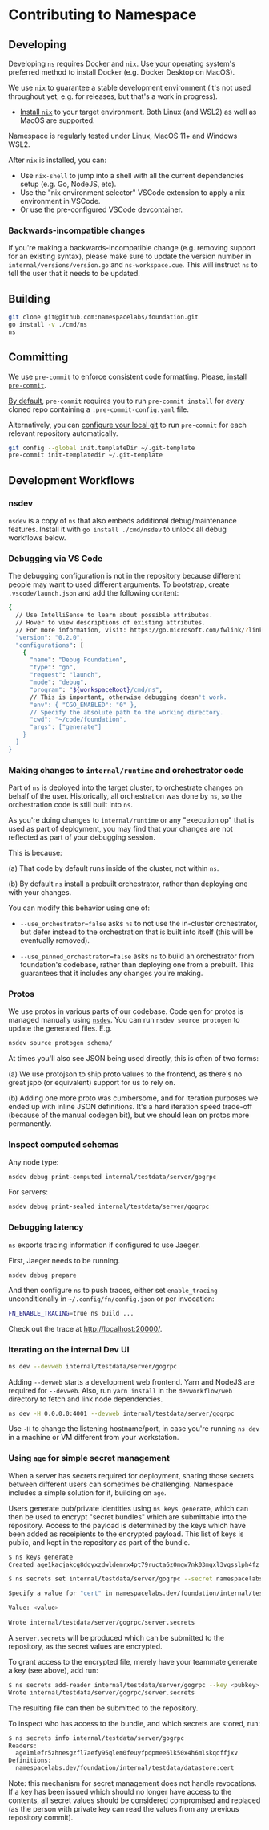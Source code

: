 # Contributing to Namespace

## Developing

Developing `ns` requires Docker and `nix`. Use your operating system's preferred method to install
Docker (e.g. Docker Desktop on MacOS).

We use `nix` to guarantee a stable development environment (it's not used throughout yet, e.g. for
releases, but that's a work in progress).

- [Install `nix`](https://nixos.org/download.html) to your target environment. Both Linux (and WSL2)
  as well as MacOS are supported.

Namespace is regularly tested under Linux, MacOS 11+ and Windows WSL2.

After `nix` is installed, you can:

- Use `nix-shell` to jump into a shell with all the current dependencies setup (e.g. Go, NodeJS,
  etc).
- Use the "nix environment selector" VSCode extension to apply a nix environment in VSCode.
- Or use the pre-configured VSCode devcontainer.

### Backwards-incompatible changes

If you're making a backwards-incompatible change (e.g. removing support for an existing syntax),
please make sure to update the version number in `internal/versions/version.go` and
`ns-workspace.cue`. This will instruct `ns` to tell the user that it needs to be updated.

## Building

```bash
git clone git@github.com:namespacelabs/foundation.git
go install -v ./cmd/ns
ns
```

## Committing

We use `pre-commit` to enforce consistent code formatting. Please,
[install `pre-commit`](https://pre-commit.com/#install).

[By default](https://pre-commit.com/#usage), `pre-commit` requires you to run `pre-commit install`
for _every_ cloned repo containing a `.pre-commit-config.yaml` file.

Alternatively, you can
[configure your local git](https://pre-commit.com/#automatically-enabling-pre-commit-on-repositories)
to run `pre-commit` for each relevant repository automatically.

```bash
git config --global init.templateDir ~/.git-template
pre-commit init-templatedir ~/.git-template
```

## Development Workflows

### nsdev

`nsdev` is a copy of `ns` that also embeds additional debug/maintenance features.
Install it with `go install ./cmd/nsdev` to unlock all debug workflows below.

### Debugging via VS Code

The debugging configuration is not in the repository because different people may want to used
different arguments. To bootstrap, create `.vscode/launch.json` and add the following content:

```bash
{
  // Use IntelliSense to learn about possible attributes.
  // Hover to view descriptions of existing attributes.
  // For more information, visit: https://go.microsoft.com/fwlink/?linkid=830387
  "version": "0.2.0",
  "configurations": [
    {
      "name": "Debug Foundation",
      "type": "go",
      "request": "launch",
      "mode": "debug",
      "program": "${workspaceRoot}/cmd/ns",
      // This is important, otherwise debugging doesn't work.
      "env": { "CGO_ENABLED": "0" },
      // Specify the absolute path to the working directory.
      "cwd": "~/code/foundation",
      "args": ["generate"]
    }
  ]
}
```

### Making changes to `internal/runtime` and orchestrator code

Part of `ns` is deployed into the target cluster, to orchestrate changes on behalf of the user.
Historically, all orchestration was done by `ns`, so the orchestration code is still built into
`ns`.

As you're doing changes to `internal/runtime` or any "execution op" that is used as part of
deployment, you may find that your changes are not reflected as part of your debugging session.

This is because:

(a) That code by default runs inside of the cluster, not within `ns`.

(b) By default `ns` install a prebuilt orchestrator, rather than deploying one with your changes.

You can modify this behavior using one of:

- `--use_orchestrator=false` asks `ns` to not use the in-cluster orchestrator, but defer instead to
  the orchestration that is built into itself (this will be eventually removed).

- `--use_pinned_orchestrator=false` asks `ns` to build an orchestrator from foundation's codebase,
  rather than deploying one from a prebuilt. This guarantees that it includes any changes you're
  making.

### Protos

We use protos in various parts of our codebase. Code gen for protos is managed manually using [`nsdev`](#nsdev).
You can run `nsdev source protogen` to update the generated files. E.g.

```bash
nsdev source protogen schema/
```

At times you'll also see JSON being used directly, this is often of two forms:

(a) We use protojson to ship proto values to the frontend, as there's no great jspb (or equivalent)
support for us to rely on.

(b) Adding one more proto was cumbersome, and for iteration purposes we ended up with inline JSON
definitions. It's a hard iteration speed trade-off (because of the manual codegen bit), but we
should lean on protos more permanently.

### Inspect computed schemas

Any node type:

```bash
nsdev debug print-computed internal/testdata/server/gogrpc
```

For servers:

```bash
nsdev debug print-sealed internal/testdata/server/gogrpc
```

### Debugging latency

`ns` exports tracing information if configured to use Jaeger.

First, Jaeger needs to be running.

```bash
nsdev debug prepare
```

And then configure `ns` to push traces, either set `enable_tracing` unconditionally in
`~/.config/fn/config.json` or per invocation:

```bash
FN_ENABLE_TRACING=true ns build ...
```

Check out the trace at [http://localhost:20000/](http://localhost:20000/).

### Iterating on the internal Dev UI

```bash
ns dev --devweb internal/testdata/server/gogrpc
```

Adding `--devweb` starts a development web frontend. Yarn and NodeJS are required for `--devweb`.
Also, run `yarn install` in the `devworkflow/web` directory to fetch and link node dependencies.

```bash
ns dev -H 0.0.0.0:4001 --devweb internal/testdata/server/gogrpc
```

Use `-H` to change the listening hostname/port, in case you're running `ns dev` in a machine or VM
different from your workstation.

### Using `age` for simple secret management

When a server has secrets required for deployment, sharing those secrets between different users can
sometimes be challenging. Namespace includes a simple solution for it, building on `age`.

Users generate pub/private identities using `ns keys generate`, which can then be used to encrypt
"secret bundles" which are submittable into the repository. Access to the payload is determined by
the keys which have been added as receipients to the encrypted payload. This list of keys is public,
and kept in the repository as part of the bundle.

```bash
$ ns keys generate
Created age1kacjakcg8dqyxzdwldemrx4pt79ructa6z0mgw7nk03mgxl3vqsslph4fz
```

```bash
$ ns secrets set internal/testdata/server/gogrpc --secret namespacelabs.dev/foundation/internal/testdata/datastore:cert

Specify a value for "cert" in namespacelabs.dev/foundation/internal/testdata/datastore.

Value: <value>

Wrote internal/testdata/server/gogrpc/server.secrets
```

A `server.secrets` will be produced which can be submitted to the repository, as the secret values
are encrypted.

To grant access to the encrypted file, merely have your teammate generate a key (see above), add
run:

```bash
$ ns secrets add-reader internal/testdata/server/gogrpc --key <pubkey>
Wrote internal/testdata/server/gogrpc/server.secrets
```

The resulting file can then be submitted to the repository.

To inspect who has access to the bundle, and which secrets are stored, run:

```bash
$ ns secrets info internal/testdata/server/gogrpc
Readers:
  age1mlefr5zhnesgzfl7aefy95qlem0feuyfpdpmee6lk50x4h6mlskqdffjxv
Definitions:
  namespacelabs.dev/foundation/internal/testdata/datastore:cert
```

Note: this mechanism for secret management does not handle revocations. If a key has been issued
which should no longer have access to the contents, all secret values should be considered
compromised and replaced (as the person with private key can read the values from any previous
repository commit).
